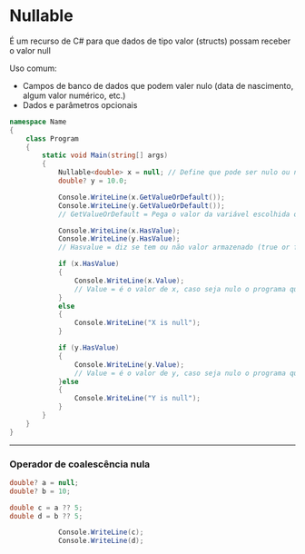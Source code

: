 # Nullable

É um recurso de C# para que dados de tipo valor (structs) possam receber o valor null

Uso comum:

- Campos de banco de dados que podem valer nulo (data de nascimento, algum valor numérico, etc.)
- Dados e parâmetros opcionais

```csharp
namespace Name
{
    class Program
    {
        static void Main(string[] args)
        {
            Nullable<double> x = null; // Define que pode ser nulo ou não (opcional)
            double? y = 10.0;

            Console.WriteLine(x.GetValueOrDefault());
            Console.WriteLine(y.GetValueOrDefault());
            // GetValueOrDefault = Pega o valor da variável escolhida ou então seu valor Padrão caso seja nulo

            Console.WriteLine(x.HasValue);
            Console.WriteLine(y.HasValue);
            // Hasvalue = diz se tem ou não valor armazenado (true or false)

            if (x.HasValue)
            {
                Console.WriteLine(x.Value);
                // Value = é o valor de x, caso seja nulo o programa quebra.
            }
            else
            {
                Console.WriteLine("X is null");
            }

            if (y.HasValue)
            {
                Console.WriteLine(y.Value);
                // Value = é o valor de y, caso seja nulo o programa quebra.
            }else
            {
                Console.WriteLine("Y is null");
            }
        }
    }
}
```

---

### Operador de coalescência nula

```csharp
double? a = null;
double? b = 10;

double c = a ?? 5;
double d = b ?? 5;

            Console.WriteLine(c);
            Console.WriteLine(d);
```